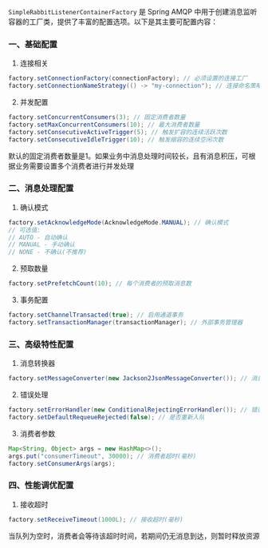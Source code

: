 `SimpleRabbitListenerContainerFactory` 是 Spring AMQP 中用于创建消息监听容器的工厂类，提供了丰富的配置选项。以下是其主要可配置内容：

### 一、基础配置
1. 连接相关
```java
factory.setConnectionFactory(connectionFactory); // 必须设置的连接工厂
factory.setConnectionNameStrategy(() -> "my-connection"); // 连接命名策略
```

2. 并发配置

```java
factory.setConcurrentConsumers(3); // 固定消费者数量
factory.setMaxConcurrentConsumers(10); // 最大消费者数量
factory.setConsecutiveActiveTrigger(5); // 触发扩容的连续活跃次数
factory.setConsecutiveIdleTrigger(10); // 触发缩容的连续空闲次数
```
默认的固定消费者数量是1。如果业务中消息处理时间较长，且有消息积压，可根据业务需要设置多个消费者进行并发处理

### 二、消息处理配置

1. 确认模式

```java
factory.setAcknowledgeMode(AcknowledgeMode.MANUAL); // 确认模式
// 可选值: 
// AUTO - 自动确认
// MANUAL - 手动确认
// NONE - 不确认(不推荐)
```

2. 预取数量

```java
factory.setPrefetchCount(10); // 每个消费者的预取消息数
```

3. 事务配置

```java
factory.setChannelTransacted(true); // 启用通道事务
factory.setTransactionManager(transactionManager); // 外部事务管理器
```

### 三、高级特性配置

1. 消息转换器

```java
factory.setMessageConverter(new Jackson2JsonMessageConverter()); // 消息转换器
```

2. 错误处理

```java
factory.setErrorHandler(new ConditionalRejectingErrorHandler()); // 错误处理器
factory.setDefaultRequeueRejected(false); // 是否重新入队
```

3. 消费者参数

```java
Map<String, Object> args = new HashMap<>();
args.put("consumerTimeout", 30000); // 消费者超时(毫秒)
factory.setConsumerArgs(args);
```

### 四、性能调优配置

1. 接收超时

```java
factory.setReceiveTimeout(1000L); // 接收超时(毫秒)
```

当队列为空时，消费者会等待该超时时间，若期间仍无消息到达，则暂时释放资源



